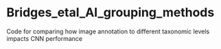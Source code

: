 # Bridges_etal_AI_grouping_methods
Code for comparing how image annotation to different taxonomic levels impacts CNN performance
